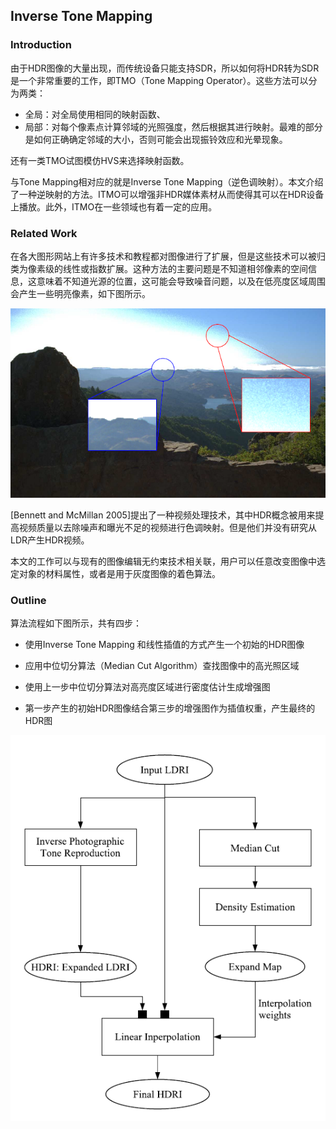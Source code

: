 ## Inverse Tone Mapping

### Introduction

由于HDR图像的大量出现，而传统设备只能支持SDR，所以如何将HDR转为SDR是一个非常重要的工作，即TMO（Tone Mapping Operator）。这些方法可以分为两类：

- 全局：对全局使用相同的映射函数、
- 局部：对每个像素点计算邻域的光照强度，然后根据其进行映射。最难的部分是如何正确确定邻域的大小，否则可能会出现振铃效应和光晕现象。

还有一类TMO试图模仿HVS来选择映射函数。

与Tone Mapping相对应的就是Inverse Tone Mapping（逆色调映射）。本文介绍了一种逆映射的方法。ITMO可以增强非HDR媒体素材从而使得其可以在HDR设备上播放。此外，ITMO在一些领域也有着一定的应用。

### Related Work

在各大图形网站上有许多技术和教程都对图像进行了扩展，但是这些技术可以被归类为像素级的线性或指数扩展。这种方法的主要问题是不知道相邻像素的空间信息，这意味着不知道光源的位置，这可能会导致噪音问题，以及在低亮度区域周围会产生一些明亮像素，如下图所示。

<img src="pics\Inverse-Tone-Mapping\1.PNG" alt="image" style="zoom: 67% align=center;" />

[Bennett and McMillan 2005]提出了一种视频处理技术，其中HDR概念被用来提高视频质量以去除噪声和曝光不足的视频进行色调映射。但是他们并没有研究从LDR产生HDR视频。

本文的工作可以与现有的图像编辑无约束技术相关联，用户可以任意改变图像中选定对象的材料属性，或者是用于灰度图像的着色算法。

### Outline

算法流程如下图所示，共有四步：

- 使用Inverse Tone Mapping 和线性插值的方式产生一个初始的HDR图像

- 应用中位切分算法（Median Cut Algorithm）查找图像中的高光照区域
- 使用上一步中位切分算法对高亮度区域进行密度估计生成增强图
- 第一步产生的初始HDR图像结合第三步的增强图作为插值权重，产生最终的HDR图

<img src="pics\Inverse-Tone-Mapping\2.PNG" alt="image" style="zoom: 75% align=center;" />




